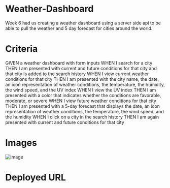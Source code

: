 # Weather-Dashboard

Week 6 had us creating a weather dashboard using a server side api to be able to pull the weather and 5 day forecast for cities around the world. 

# Criteria

GIVEN a weather dashboard with form inputs
WHEN I search for a city
THEN I am presented with current and future conditions for that city and that city is added to the search history
WHEN I view current weather conditions for that city
THEN I am presented with the city name, the date, an icon representation of weather conditions, the temperature, the humidity, the wind speed, and the UV index
WHEN I view the UV index
THEN I am presented with a color that indicates whether the conditions are favorable, moderate, or severe
WHEN I view future weather conditions for that city
THEN I am presented with a 5-day forecast that displays the date, an icon representation of weather conditions, the temperature, the wind speed, and the humidity
WHEN I click on a city in the search history
THEN I am again presented with current and future conditions for that city

# Images 

![image](https://user-images.githubusercontent.com/104172862/173269226-56792ef5-e1da-4b97-93fd-6d2fede5cedc.png)


# Deployed URL
